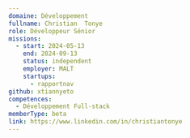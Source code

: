 ```yaml
---
domaine: Développement
fullname: Christian  Tonye
role: Développeur Sénior
missions:
  - start: 2024-05-13
    end: 2024-09-13
    status: independent
    employer: MALT
    startups:
      - rapportnav
github: xtiannyeto
competences:
  - Développement Full-stack
memberType: beta
link: https://www.linkedin.com/in/christiantonye
---
```

